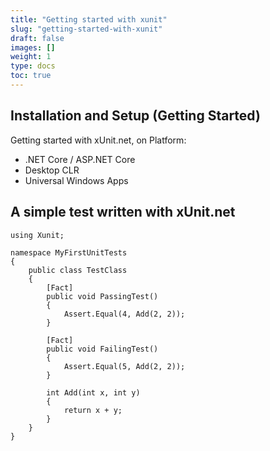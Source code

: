 ```yaml
---
title: "Getting started with xunit"
slug: "getting-started-with-xunit"
draft: false
images: []
weight: 1
type: docs
toc: true
---
```


## Installation and Setup (Getting Started)
Getting started with xUnit.net, on Platform:

 - .NET Core / ASP.NET Core
 - Desktop CLR
 - Universal Windows Apps



## A simple test written with xUnit.net
    using Xunit;

    namespace MyFirstUnitTests
    {
        public class TestClass
        {
            [Fact]
            public void PassingTest()
            {
                Assert.Equal(4, Add(2, 2));
            }
    
            [Fact]
            public void FailingTest()
            {
                Assert.Equal(5, Add(2, 2));
            }
    
            int Add(int x, int y)
            {
                return x + y;
            }
        }
    }

